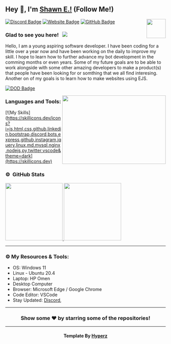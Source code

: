 ## Hey 👋, I'm [Shawn E.!](https://store.shawnengmann.com) (Follow Me!)

<img align="right" height="60" width="60" alt="" src="http://hyperz.dev/images/logowhite.png" />

[![Discord Badge](https://img.shields.io/badge/-Discord-0e76a8?style=flat-square&logo=Discord&logoColor=white)](https://store.shawnengmann.com/discord)
[![Website Badge](https://img.shields.io/badge/Website-3b5998?style=flat-square&logo=google-chrome&logoColor=white)](https://store.shawnengmann.com/)
[![GitHub Badge](https://img.shields.io/badge/-GitHub-ffffff?style=flat-square&logo=Github&logoColor=black)](https://github.com/Shawn-E/)

### Glad to see you here! &nbsp; ![](https://komarev.com/ghpvc/?username=Shawn-Erz&label=Views&color=blue&style=plastic) 

Hello, I am a young aspiring software developer. I have been coding for a little over a year now and have been working on the daily to improve my skill. I hope to learn how to further advance my bot development in the comming months or even years. Some of my future goals are to be able to work alongside with some other amazing developers to make a product(s) that people have been looking for or somthing that we all find interesing. Another on of my goals is to learn how to make websites using EJS.


[![DOD Badge](https://img.shields.io/badge/TEAM-SHAWNS%20DEVELOPMENT-17a6ec?style=for-the-badge)](https://hyperz.dev/discord)

<img align="right" height="215" width="325" alt="" src="https://cdn.dribbble.com/users/416610/screenshots/4801105/coding_desk_flat_vector_ui_ux_design_illustration_motion_animation_gif2.gif" />


### Languages and Tools:

[![My Skills](https://skillicons.dev/icons?i=js,html,css,github,linkedin,bootstrap,discord,bots,express,github,instagram,jquery,linux,md,mysql,nginx,nodejs,py,twitter,vscode&theme=dark](https://skillicons.dev)

### ⚙️ &nbsp;GitHub Stats

<p align="left">
<a href="https://github.com/Shawn-E">
  <img height="180em" src="https://github-readme-stats-eight-theta.vercel.app/api?username=Shawn-E&show_icons=true&theme=react&include_all_commits=true&count_private=true"/>
  <img height="180em" src="https://github-readme-stats-eight-theta.vercel.app/api/top-langs/?username=Shawn-E&layout=compact&langs_count=8&theme=react"/>
</a>
</p>

---

### ⚙️ My Resources & Tools:

- OS: Windows 11
- Linux - Ubuntu 20.4
- Laptop: HP Omen
- Desktop Computer
- Browser: Microsoft Edge / Google Chrome
- Code Editor: VSCode
- Stay Updated: [Discord](https://store.shawnengmann.com/discord/),

---

<h3 align=center>Show some ❤️ by starring some of the repositories!</h3>

---

<h4 align=center>Template By <a href="https://hyperz.net"> Hyperz </a></h4>
